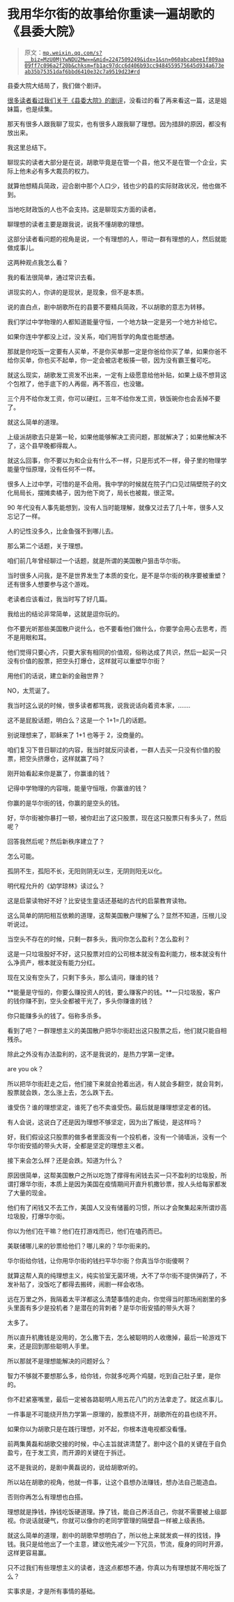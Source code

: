 # 我用华尔街的故事给你重读一遍胡歌的《县委大院》

> 原文：[`mp.weixin.qq.com/s?__biz=MzU0MjYwNDU2Mw==&mid=2247509249&idx=1&sn=060abcabee1f809aa09ff7c096a2f20b&chksm=fb1ac97dcc6d406b93cc9484559575645d934a673eab35b75351daf6bbd6410e32c7a9519d23#rd`](http://mp.weixin.qq.com/s?__biz=MzU0MjYwNDU2Mw==&mid=2247509249&idx=1&sn=060abcabee1f809aa09ff7c096a2f20b&chksm=fb1ac97dcc6d406b93cc9484559575645d934a673eab35b75351daf6bbd6410e32c7a9519d23#rd)

县委大院大结局了，我们做个剧评。

[很多读者看过我们关于《县委大院》的剧评](http://mp.weixin.qq.com/s?__biz=MzU0MjYwNDU2Mw==&mid=2247509187&idx=2&sn=acac37468d9343fece65dfe9107e24ac&chksm=fb1ac8bfcc6d41a9047798450981dffd3fb120ce68083518e474eb23b2b04529e434ec2b25ae&scene=21#wechat_redirect)，没看过的看了再来看这一篇，这是姐妹篇，也是续集。

那天有很多人跟我聊了现实，也有很多人跟我聊了理想。因为措辞的原因，都没有放出来。

我这里总结下。

聊现实的读者大部分是在说，胡歌毕竟是在管一个县，他又不是在管一个企业，实际上他未必有多大裁员的权力。

就算他想精兵简政，迎合剧中那个人口少，钱也少的县的实际财政状况，他也做不到。

当地吃财政饭的人也不会支持。这是聊现实方面的读者。

聊理想的读者主要是跟我说，说我不懂胡歌的理想。

这部分读者看问题的视角是说，一个有理想的人，带动一群有理想的人，然后就能做成事儿。

这两种观点我怎么看？

我的看法很简单，通过常识去看。

讲现实的人，你讲的是现状，是现象，但不是本质。

说的直白点，剧中胡歌所在的县要不要精兵简政，不以胡歌的意志为转移。

我们学过中学物理的人都知道能量守恒，一个地方缺一定是另一个地方补给它。

如果你连中学都没上过，没关系，咱们用哲学的角度也能想通。

那就是你吃饭一定要有人买单，不是你买单那一定是你爸给你买了单，如果你爸不给你买单，你也买不起单，你一定会被店老板揍一顿，因为没有霸王餐可吃。

就这么现实，胡歌发工资发不出来，一定有上级愿意给他补贴，如果上级不想背这个包袱了，他手底下的人再倔，再不答应，也没辙。

三个月不给你发工资，你可以硬扛，三年不给你发工资，铁饭碗你也会丢掉不要了。

就这么简单的道理。

上级派胡歌去只是第一轮，如果他能够解决工资问题，那就解决了；如果他解决不了，这个县早晚都得裁人。

就这么回事，你不要以为和企业有什么不一样，只是形式不一样，骨子里的物理学能量守恒原理，没有任何不一样。

很多人上过中学，可惜的是不会用。我中学的时候就在院子门口见过隔壁院子的文化局局长，摆摊卖橘子，因为他下岗了，局长也被裁，很正常。

90 年代没有人事先能想到，没有人当时能理解，就像又过去了几十年，很多人又忘记了一样。

人的记性没多久，比金鱼强不到哪儿去。

那么第二个话题，关于理想。

咱们前几年曾经聊过一个话题，就是所谓的美国散户狙击华尔街。

当时很多人问我，是不是世界发生了本质的变化，是不是华尔街的秩序要被重塑？还有很多人想要参与这个游戏。

老读者应该看过，我当时写了好几篇。

我给出的结论非常简单，这就是逗你玩的。

你不要光听那些美国散户说什么，也不要看他们做什么，你要学会用心去思考，而不是用眼和耳。

他们觉得只要心齐，只要大家有相同的价值观，俗称达成了共识，然后一起买一只没有价值的股票，把空头打爆仓，这样就可以重塑华尔街？

用他们的话说，建立新的金融世界？

NO，太荒诞了。

我当时这么说的时候，很多读者都骂我，说我说话向着资本家，.......

这不是屁股话题，明白么？这是一个 1+1=几的话题。

别说理想来了，耶稣来了 1+1 也等于 2，没商量的。

咱们复习下昔日聊过的内容，我当时就反问读者，一群人去买一只没有价值的股票，把空头挤爆仓，这样就赢了吗？

刚开始看起来你是赢了，你赢谁的钱？

记得中学物理的内容哦，能量守恒哦，你赢谁的钱？

你赢的是华尔街的钱，你赢的是空头的钱。

好，华尔街被你暴打一顿，被你赶出了这只股票，现在这只股票只有多头了，然后呢？

回答我然后呢？然后新秩序建立了？

怎么可能。

孤阴不生，孤阳不长，无阳则阴无以生，无阴则阳无以化。

明代程允升的《幼学琼林》读过么？

这是启蒙读物好不好？比安徒生童话还基础的古代的启蒙教育读物。

这么简单的阴阳相互依赖的道理，这帮美国散户理解了么？显然不知道，压根儿没听说过。

当空头不存在的时候，只剩一群多头，我问你怎么盈利？怎么盈利？

这是一只垃圾股好不好，这只股票对应的公司根本就没有盈利能力，根本就没有什么净资产，根本就没有能力分红。

现在又没有空头了，只剩下多头，那么请问，赚谁的钱？

**能量是守恒的，你要么赚投资人的钱，要么赚客户的钱。**一只垃圾股，客户的钱你赚不到，空头全都被干光了，多头你赚谁的钱？

你只能赚多头的钱了。俗称多杀多。

看到了吧？一群理想主义的美国散户把华尔街赶出这只股票之后，他们就只能自相残杀。

除此之外没有办法盈利的，这不是我说的，是热力学第一定律。

are you ok？

所以把华尔街赶走之后，他们接下来就会抢着出逃，有人就会多翻空，就会背刺，股票就会跌，怎么涨上去，怎么跌下去。

谁受伤？谁的理想坚定，谁死了也不卖谁受伤。最后就是赚理想坚定者的钱。

有人会说，这说白了还是因为理想不够坚定，因为出了叛徒，是这样吗？

好，我们假设这只股票的做多者里面没有一个投机者，没有一个骑墙派，没有一个华尔街安插的带头大哥，全都是坚定的理想主义者。

接下来会怎么样？还是会跌。知道为什么？

原因很简单，这帮美国散户之所以吃饱了撑得有闲钱去买一只不盈利的垃圾股，所谓打爆华尔街，本质上是因为美国在疫情期间开直升机撒钞票，按人头给每家都发了大量的现金。

他们有了闲钱又不去工作，美国人又没有储蓄的习惯，所以才会聚集起来所谓炒高垃圾股，打爆华尔街。

你以为他们在干嘛？他们在打游戏而已，他们在嗑药而已。

美联储哪儿来的钞票给他们？哪儿来的？华尔街来的。

华尔街给你钱，让你用华尔街的钱扫平华尔街？你真当华尔街傻啊？

就算这帮人真的纯理想主义，纯实验室无菌环境，大不了华尔街不提供弹药了，不发补贴了，没饭吃了都得去搬砖，闹剧一样会收场。

远在万里之外，我隔着太平洋都这么清楚事情的走向，你觉得当时那场闹剧里的多头里面有多少是投机者？是潜在的背刺者？是华尔街安插的带头大哥？

太多了。

所以直升机撒钱是没用的，怎么撒下去，怎么被聪明的人收缴掉，最后一轮游戏下来，还是回到那些聪明人手里。

所以那就不是理想能解决的问题好么？

智力不够就不要想那么多，给你钱，你就多吃两个鸡腿，吃到自己肚子里，是你的。

你不赶紧塞嘴里，最后一定被各路聪明人用五花八门的方法拿走了。就这点事儿。

一件事是不可能绕开热力学第一原理的，股票绕不开，胡歌所在的县也绕不开。

如果你以为胡歌只是在践行理想，对不起，你根本连电视都没看懂。

前两集黄磊和胡歌交接的时候，中心主旨就讲清楚了。剧中这个县的关键在于自负盈亏，在于发工资，而开源的关键在于拆迁。

这不是我说的，是剧中黄磊说的，说给胡歌听的。

所以站在胡歌的视角，他就一件事，让这个县想办法赚钱，想办法自己能造血。

否则你再怎么有理想也白搭。

理想就是挣钱，挣钱吃饭硬道理。挣了钱，能自己养活自己，你就不需要被上级鄙视。你说话就硬气，你就可以像你的老同学管理的隔壁县一样被上级表扬。

就这么简单的道理，剧中的胡歌早想明白了，所以他上来就发疯一样的找钱，挣钱。我只是给他出了一个主意，建议他先减少一下冗员，节流，瘦身的同时开源，这样更容易赢。

只不过我们有些理想主义的读者，连这点都想不通，你真以为有理想就不用吃饭了么？

实事求是，才是所有事情的基础。